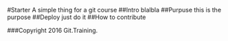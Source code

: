 #Starter
A simple thing for a git course
##Intro
blalbla
##Purpuse
this is the purpose
##Deploy
just do it
##How to contribute

###Copyright
2016 Git.Training.